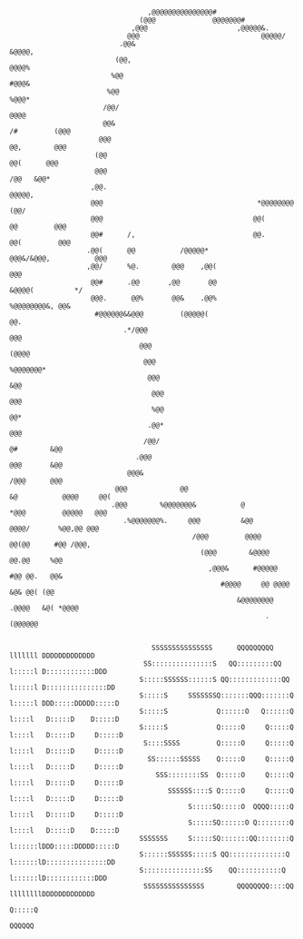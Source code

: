                                                                                            
                                      ,@@@@@@@@@@@@@@@#                                                                           
                                    (@@@              @@@@@@@#                                                                    
                                  ,@@@                      ,@@@@@&.                                                              
                                 @@@                              @@@@@/                                                          
                               .@@&                                   &@@@@,                                                      
                              (@@,                                        @@@@%                                                   
                             %@@                                             #@@@&                                                
                            %@@                                                 %@@@*                                             
                           /@@/                                                    @@@@                                           
                           @@&                                            /#         (@@@                                         
                          @@@                                               @@,        @@@                                        
                         (@@                                                  @@(      @@@                                        
                         @@@                                                   /@@   &@@*                                         
                        ,@@.                                                     @@@@@,                                           
                        @@@                                      *@@@@@@@@        (@@/                                            
                        @@@                                     @@(      @@         @@@                                           
                        @@#      /,                             @@.      @@(         @@@                                          
                       .@@(      @@           /@@@@@*            @@@&/&@@@,           @@@                                         
                       ,@@/      %@.        @@@    ,@@(                                @@@                                        
                        @@#      .@@       ,@@       @@                                  &@@@@(          */                       
                        @@@.      @@%       @@&    .@@%                                       %@@@@@@@@&, @@&                     
                         #@@@@@@&&@@@         (@@@@@(                                                     @@.                     
                                .*/@@@                                                                  @@@                       
                                    @@@                                                             (@@@@                         
                                     @@@                                                     %@@@@@@@*                            
                                      @@@                                                     &@@                                 
                                       @@@                                                     @@@                                
                                       %@@                                                      @@*                               
                                      .@@*                                                      @@@                               
                                     /@@/                                             @#        &@@                               
                                   .@@@                                               @@@       &@@                               
                                 @@@&                                                 /@@@      @@@                               
                              @@@             @@                          &@           @@@@     @@(                               
                             .@@@        %@@@@@@@&           @            *@@@         @@@@@   @@@                                
                                .%@@@@@@@%.     @@@          &@@           @@@@/       %@@,@@ @@@                                 
                                                 /@@@         @@@@          @@(@@      #@@ /@@@,                                  
                                                   (@@@        &@@@@         @@.@@     %@@                                        
                                                     ,@@@&      #@@@@@       #@@ @@.   @@&                                        
                                                        #@@@@     @@ @@@@     &@& @@( (@@                                         
                                                            &@@@@@@@@  .@@@@   &@( *@@@@                                          
                                                                   .       (@@@@@@                                                
                                                                                                                                  
                                                                                    
                                       SSSSSSSSSSSSSSS      QQQQQQQQQ      lllllll DDDDDDDDDDDDD        
                                     SS:::::::::::::::S   QQ:::::::::QQ    l:::::l D::::::::::::DDD     
                                    S:::::SSSSSS::::::S QQ:::::::::::::QQ  l:::::l D:::::::::::::::DD   
                                    S:::::S     SSSSSSSQ:::::::QQQ:::::::Q l:::::l DDD:::::DDDDD:::::D  
                                    S:::::S            Q::::::O   Q::::::Q  l::::l   D:::::D    D:::::D 
                                    S:::::S            Q:::::O     Q:::::Q  l::::l   D:::::D     D:::::D
                                     S::::SSSS         Q:::::O     Q:::::Q  l::::l   D:::::D     D:::::D
                                      SS::::::SSSSS    Q:::::O     Q:::::Q  l::::l   D:::::D     D:::::D
                                        SSS::::::::SS  Q:::::O     Q:::::Q  l::::l   D:::::D     D:::::D
                                           SSSSSS::::S Q:::::O     Q:::::Q  l::::l   D:::::D     D:::::D
                                                S:::::SQ:::::O  QQQQ:::::Q  l::::l   D:::::D     D:::::D
                                                S:::::SQ::::::O Q::::::::Q  l::::l   D:::::D    D:::::D 
                                    SSSSSSS     S:::::SQ:::::::QQ::::::::Q l::::::lDDD:::::DDDDD:::::D  
                                    S::::::SSSSSS:::::S QQ::::::::::::::Q  l::::::lD:::::::::::::::DD   
                                    S:::::::::::::::SS    QQ:::::::::::Q   l::::::lD::::::::::::DDD     
                                     SSSSSSSSSSSSSSS        QQQQQQQQ::::QQ llllllllDDDDDDDDDDDDD        
                                                                    Q:::::Q                             
                                                                     QQQQQQ                             
                                                                                            